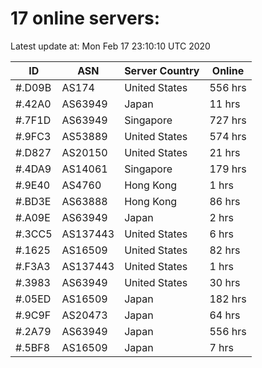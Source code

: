 # 17 online servers:

Latest update at: Mon Feb 17 23:10:10 UTC 2020

| ID | ASN | Server Country | Online |
| -- | --- | -------------- | ------ |
| #.D09B | AS174 | United States | 556 hrs |
| #.42A0 | AS63949 | Japan | 11 hrs |
| #.7F1D | AS63949 | Singapore | 727 hrs |
| #.9FC3 | AS53889 | United States | 574 hrs |
| #.D827 | AS20150 | United States | 21 hrs |
| #.4DA9 | AS14061 | Singapore | 179 hrs |
| #.9E40 | AS4760 | Hong Kong | 1 hrs |
| #.BD3E | AS63888 | Hong Kong | 86 hrs |
| #.A09E | AS63949 | Japan | 2 hrs |
| #.3CC5 | AS137443 | United States | 6 hrs |
| #.1625 | AS16509 | United States | 82 hrs |
| #.F3A3 | AS137443 | United States | 1 hrs |
| #.3983 | AS63949 | United States | 30 hrs |
| #.05ED | AS16509 | Japan | 182 hrs |
| #.9C9F | AS20473 | Japan | 64 hrs |
| #.2A79 | AS63949 | Japan | 556 hrs |
| #.5BF8 | AS16509 | Japan | 7 hrs |

